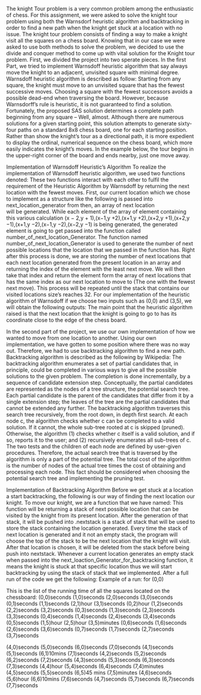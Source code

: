 The knight Tour problem is a very common problem among the enthusiastic of chess. For this assignment, we were asked to solve the knight tour problem using both the Warnsdorf heuristic algorithm and backtracking in order to find a new path when the knight get stuck at a location with no issue. The knight tour problem consists of finding a way to make a knight visit all the squares on a chess board. Knowing that in our case we were asked to use both methods to solve the problem, we decided to use the divide and conquer method to come up with vital solution for the Knight tour problem. First, we divided the project into two sperate pieces. In the first Part, we tried to implement Warnsdoff heuristic algorithm that say always move the knight to an adjacent, unvisited square with minimal degree. Warnsdoff heuristic algorithm is described as follow:
Starting from any square, the knight must move to an unvisited square that has the fewest successive moves. Choosing a square with the fewest successors avoids a possible dead-end when traversing the board. However, because Warnsdorff’s rule is heuristic, it is not guaranteed to find a solution. Fortunately, the proposed SAS solution determines a complete path beginning from any square – Well, almost. Although there are numerous solutions for a given starting point, this solution attempts to generate sixty-four paths on a standard 8x8 chess board, one for each starting position.
Rather than show the knight’s tour as a directional path, it is more expedient to display the ordinal, numerical sequence on the chess board, which more easily indicates the knight’s moves. In the example below, the tour begins in the upper-right corner of the board and ends nearby, just one move away.


Implementation of Warnsdoff Heuristic’s Algorithm
To realize the implementation of Warnsdoff heuristic algorithm, we used two functions denoted:
These two functions interact with each other to fulfil the requirement of the Heuristic Algorithm by Warnsdoff by returning the next location with the fewest moves. First, our current location which we chose to implement as a structure like the following 
is passed into next_location_generator from then, an array of next location   
will be generated. While each element of the array of element containing this various calculation (x − 2,y + 1),(x−1,y +2),(x+1,y +2),(x+2,y +1),(x+2,y −1),(x+1,y −2),(x−1,y −2),(x−2,y −1) is being generated, the generated element is going to get passed into the function called number_of_next_location_Generator. The function named number_of_next_location_Generator is used to generate the number of next possible locations that the location that we passed in the function has. Right after this process is done, we are storing the number of next locations that each next location generated from the present location in an array and returning the index of the element with the least next move. We will then take that index and return the element form the array of next locations that has the same index as our next location to move to (The one with the fewest next move). This process will be repeated until the stack that contains our visited locations   size’s reaches 32. For our implementation of the heuristic algorithm of Warnsdoff if we choose two inputs such as (0,0) and (3,5), we will obtain the following outputs:
The main point that the heuristic algorithm raised is that the next location that the knight is going to go to has its coordinate close to the edge of the chess board.

In the second part of the project, we use our own implementation of how we wanted to move from one location to another. Using our own implementation, we have gotten to some position where there was no way out. Therefore, we had to use backtracking algorithm to find a new path. Backtracking algorithm is described as the following by Wikipedia:
The backtracking algorithm enumerates a set of partial candidates that, in principle, could be completed in various ways to give all the possible solutions to the given problem. The completion is done incrementally, by a sequence of candidate extension step. Conceptually, the partial candidates are represented as the nodes of a tree structure, the potential search tree. Each partial candidate is the parent of the candidates that differ from it by a single extension step; the leaves of the tree are the partial candidates that cannot be extended any further. The backtracking algorithm traverses this search tree recursively, from the root down, in depth first search. At each node c, the algorithm checks whether c can be completed to a valid solution. If it cannot, the whole sub-tree rooted at c is skipped (pruned). Otherwise, the algorithm (1) checks whether c itself is a valid solution, and if so, reports it to the user; and (2) recursively enumerates all sub-trees of c. The two tests and the children of each node are defined by user-given procedures. Therefore, the actual search tree that is traversed by the algorithm is only a part of the potential tree. The total cost of the algorithm is the number of nodes of the actual tree times the cost of obtaining and processing each node. This fact should be considered when choosing the potential search tree and implementing the pruning test.

Implementation of Backtracking Algorithm
	Before we get stuck at a location a start backtracking, the following is our way of finding the next location our knight. To move our knight, we are a function that we have named:
This function will be returning a stack of next possible location that can be visited by the knight from its present location. After the generation of that stack, it will be pushed into  .nextstack is a stack of stack that will be used to store the stack containing the location generated. Every time the stack of next location is generated and it not an empty stack, the program will choose the top of the stack to be the next location that the knight will visit. After that location is chosen, it will be deleted from the stack before being push into nextstack. Whenever a current location generates an empty stack when passed into the next_loaction_Generator_for_backtracking function, it means the knight is stuck at that specific location thus we will start backtracking by using the stack of stack that we implemented. 
After a full run of the code we get the following:
Example of a run: for (0,0)

This is the list of the running time of all the squares located on the chessboard:
(0,0)seconds		(1,0)seconds		(2,0)seconds	        (3,0)seconds
(0,1)seconds		(1,1)seconds		(2,1)hour		(3,1)seconds
(0,2)hour		(1,2)seconds		(2,2)seconds		(3,2)seconds
(0,3)seconds		(1,3)seconds		(2,3)seconds		(3,3)seconds
(0,4)seconds		(1,4)seconds		(2,4)seconds		(3,4)seconds
(0,5)seconds		(1,5)hour		(2,5)hour		(3,5)minutes
(0,6)seconds		(1,6)seconds		(2,6)seconds		(3,6)seconds
(0,7)seconds		(1,7)seconds		(2,7)seconds		(3,7)seconds

(4,0)seconds		(5,0)seconds		(6,0)seconds	        (7,0)seconds
(4,1)seconds		(5,1)seconds		(6,1)10mins		(7,1)seconds
(4,2)seconds		(5,2)seconds		(6,2)seconds		(7,2)seconds
(4,3)seconds		(5,3)seconds		(6,3)seconds		(7,3)seconds
(4,4)hour		(5,4)seconds		(6,4)seconds		(7,4)minutes
(4,5)seconds		(5,5)seconds		(6,5)45 mins 		(7,5)minutes
(4,6)seconds		(5,6)hour		(6,6)10mins		(7,6)seconds
(4,7)seconds		(5,7)seconds		(6,7)seconds		(7,7)seconds
